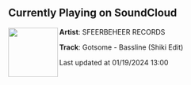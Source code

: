 ## Currently Playing on SoundCloud

[<img align="left" width="100" src="https://i1.sndcdn.com/artworks-cBTlnzuxMwjBjBlB-pswUoQ-t500x500.jpg">](https://soundcloud.com/sfeerbeheerrecords/gotsome-bassline-shiki-edit?in=sfeerbeheerrecords/sets/the-local-edits-ep)

**Artist**: SFEERBEHEER RECORDS 

**Track**: Gotsome - Bassline (Shiki Edit)

Last updated at 01/19/2024 13:00
